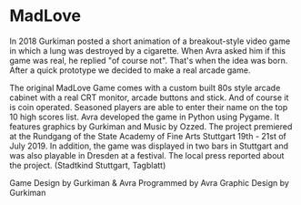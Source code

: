 # MadLove
In 2018 Gurkiman posted a short animation of a breakout-style video game in which a lung was destroyed by a cigarette. When Avra asked him if this game was real, he replied "of course not". That's when the idea was born. After a quick prototype we decided to make a real arcade game.

The original MadLove Game comes with a custom built 80s style arcade cabinet with a real CRT monitor, arcade buttons and stick. And of course it is coin operated. Seasoned players are able to enter their name on the top 10 high scores list.
Avra developed the game in Python using Pygame. It features graphics by Gurkiman and Music by Ozzed.
The project premiered at the Rundgang of the State Academy of Fine Arts Stuttgart 19th - 21st of July 2019. In addition, the game was displayed in two bars in Stuttgart and was also playable in Dresden at a festival. The local press reported about the project. (Stadtkind Stuttgart, Tagblatt)

Game Design by Gurkiman & Avra
Programmed by Avra
Graphic Design by Gurkiman


